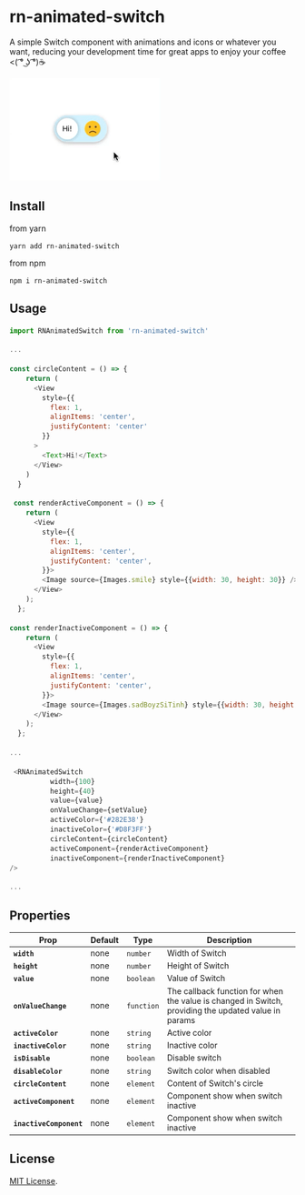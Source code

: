 # rn-animated-switch

A simple Switch component with animations and icons or whatever you want, reducing your development time for great apps to enjoy your coffee <( ͡° ͜ʖ ͡°)☕️

![preview](https://github.com/TranTuan520/rn-animated-switch/blob/dev/src/Images/preview.gif)

## Install

from yarn

```
yarn add rn-animated-switch
```

from npm

```
npm i rn-animated-switch
```

## Usage

```js
import RNAnimatedSwitch from 'rn-animated-switch'

...

const circleContent = () => {
    return (
      <View
        style={{
          flex: 1,
          alignItems: 'center',
          justifyContent: 'center'
        }}
      >
        <Text>Hi!</Text>
      </View>
    )
  }

 const renderActiveComponent = () => {
    return (
      <View
        style={{
          flex: 1,
          alignItems: 'center',
          justifyContent: 'center',
        }}>
        <Image source={Images.smile} style={{width: 30, height: 30}} />
      </View>
    );
  };

const renderInactiveComponent = () => {
    return (
      <View
        style={{
          flex: 1,
          alignItems: 'center',
          justifyContent: 'center',
        }}>
        <Image source={Images.sadBoyzSiTinh} style={{width: 30, height: 30}} />
      </View>
    );
  };

...

 <RNAnimatedSwitch
          width={100}
          height={40}
          value={value}
          onValueChange={setValue}
          activeColor={'#282E38'}
          inactiveColor={'#D8F3FF'}
          circleContent={circleContent}
          activeComponent={renderActiveComponent}
          inactiveComponent={renderInactiveComponent}
/>

...
```

## Properties

| Prop                    | Default | Type       | Description                                                                                          |
| ----------------------- | ------- | ---------- | ---------------------------------------------------------------------------------------------------- |
| **`width`**             | none    | `number`   | Width of Switch                                                                                      |
| **`height`**            | none    | `number`   | Height of Switch                                                                                     |
| **`value`**             | none    | `boolean`  | Value of Switch                                                                                      |
| **`onValueChange`**     | none    | `function` | The callback function for when the value is changed in Switch, providing the updated value in params |
| **`activeColor`**       | none    | `string`   | Active color                                                                                         |
| **`inactiveColor`**     | none    | `string`   | Inactive color                                                                                       |
| **`isDisable`**         | none    | `boolean`  | Disable switch                                                                                       |
| **`disableColor`**      | none    | `string`   | Switch color when disabled                                                                           |
| **`circleContent`**     | none    | `element`  | Content of Switch's circle                                                                           |
| **`activeComponent`**   | none    | `element`  | Component show when switch inactive                                                                  |
| **`inactiveComponent`** | none    | `element`  | Component show when switch inactive                                                                  |

## License

[MIT License](http://opensource.org/licenses/mit-license.html).
